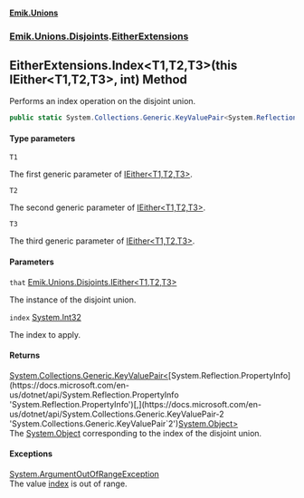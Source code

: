 #### [Emik.Unions](index.md 'index')
### [Emik.Unions.Disjoints](Emik.Unions.Disjoints.md 'Emik.Unions.Disjoints').[EitherExtensions](EitherExtensions.md 'Emik.Unions.Disjoints.EitherExtensions')

## EitherExtensions.Index<T1,T2,T3>(this IEither<T1,T2,T3>, int) Method

Performs an index operation on the disjoint union.

```csharp
public static System.Collections.Generic.KeyValuePair<System.Reflection.PropertyInfo,object?> Index<T1,T2,T3>(this Emik.Unions.Disjoints.IEither<T1,T2,T3> that, int index);
```
#### Type parameters

<a name='Emik.Unions.Disjoints.EitherExtensions.Index_T1,T2,T3_(thisEmik.Unions.Disjoints.IEither_T1,T2,T3_,int).T1'></a>

`T1`

The first generic parameter of [IEither&lt;T1,T2,T3&gt;](IEither_T1,T2,T3_.md 'Emik.Unions.Disjoints.IEither<T1,T2,T3>').

<a name='Emik.Unions.Disjoints.EitherExtensions.Index_T1,T2,T3_(thisEmik.Unions.Disjoints.IEither_T1,T2,T3_,int).T2'></a>

`T2`

The second generic parameter of [IEither&lt;T1,T2,T3&gt;](IEither_T1,T2,T3_.md 'Emik.Unions.Disjoints.IEither<T1,T2,T3>').

<a name='Emik.Unions.Disjoints.EitherExtensions.Index_T1,T2,T3_(thisEmik.Unions.Disjoints.IEither_T1,T2,T3_,int).T3'></a>

`T3`

The third generic parameter of [IEither&lt;T1,T2,T3&gt;](IEither_T1,T2,T3_.md 'Emik.Unions.Disjoints.IEither<T1,T2,T3>').
#### Parameters

<a name='Emik.Unions.Disjoints.EitherExtensions.Index_T1,T2,T3_(thisEmik.Unions.Disjoints.IEither_T1,T2,T3_,int).that'></a>

`that` [Emik.Unions.Disjoints.IEither&lt;](IEither_T1,T2,T3_.md 'Emik.Unions.Disjoints.IEither<T1,T2,T3>')[T1](EitherExtensions.Index.uxQJeFYgxkNfjoDfcejOMQ.md#Emik.Unions.Disjoints.EitherExtensions.Index_T1,T2,T3_(thisEmik.Unions.Disjoints.IEither_T1,T2,T3_,int).T1 'Emik.Unions.Disjoints.EitherExtensions.Index<T1,T2,T3>(this Emik.Unions.Disjoints.IEither<T1,T2,T3>, int).T1')[,](IEither_T1,T2,T3_.md 'Emik.Unions.Disjoints.IEither<T1,T2,T3>')[T2](EitherExtensions.Index.uxQJeFYgxkNfjoDfcejOMQ.md#Emik.Unions.Disjoints.EitherExtensions.Index_T1,T2,T3_(thisEmik.Unions.Disjoints.IEither_T1,T2,T3_,int).T2 'Emik.Unions.Disjoints.EitherExtensions.Index<T1,T2,T3>(this Emik.Unions.Disjoints.IEither<T1,T2,T3>, int).T2')[,](IEither_T1,T2,T3_.md 'Emik.Unions.Disjoints.IEither<T1,T2,T3>')[T3](EitherExtensions.Index.uxQJeFYgxkNfjoDfcejOMQ.md#Emik.Unions.Disjoints.EitherExtensions.Index_T1,T2,T3_(thisEmik.Unions.Disjoints.IEither_T1,T2,T3_,int).T3 'Emik.Unions.Disjoints.EitherExtensions.Index<T1,T2,T3>(this Emik.Unions.Disjoints.IEither<T1,T2,T3>, int).T3')[&gt;](IEither_T1,T2,T3_.md 'Emik.Unions.Disjoints.IEither<T1,T2,T3>')

The instance of the disjoint union.

<a name='Emik.Unions.Disjoints.EitherExtensions.Index_T1,T2,T3_(thisEmik.Unions.Disjoints.IEither_T1,T2,T3_,int).index'></a>

`index` [System.Int32](https://docs.microsoft.com/en-us/dotnet/api/System.Int32 'System.Int32')

The index to apply.

#### Returns
[System.Collections.Generic.KeyValuePair&lt;](https://docs.microsoft.com/en-us/dotnet/api/System.Collections.Generic.KeyValuePair-2 'System.Collections.Generic.KeyValuePair`2')[System.Reflection.PropertyInfo](https://docs.microsoft.com/en-us/dotnet/api/System.Reflection.PropertyInfo 'System.Reflection.PropertyInfo')[,](https://docs.microsoft.com/en-us/dotnet/api/System.Collections.Generic.KeyValuePair-2 'System.Collections.Generic.KeyValuePair`2')[System.Object](https://docs.microsoft.com/en-us/dotnet/api/System.Object 'System.Object')[&gt;](https://docs.microsoft.com/en-us/dotnet/api/System.Collections.Generic.KeyValuePair-2 'System.Collections.Generic.KeyValuePair`2')  
The [System.Object](https://docs.microsoft.com/en-us/dotnet/api/System.Object 'System.Object') corresponding to the index of the disjoint union.

#### Exceptions

[System.ArgumentOutOfRangeException](https://docs.microsoft.com/en-us/dotnet/api/System.ArgumentOutOfRangeException 'System.ArgumentOutOfRangeException')  
The value [index](EitherExtensions.Index.uxQJeFYgxkNfjoDfcejOMQ.md#Emik.Unions.Disjoints.EitherExtensions.Index_T1,T2,T3_(thisEmik.Unions.Disjoints.IEither_T1,T2,T3_,int).index 'Emik.Unions.Disjoints.EitherExtensions.Index<T1,T2,T3>(this Emik.Unions.Disjoints.IEither<T1,T2,T3>, int).index') is out of range.